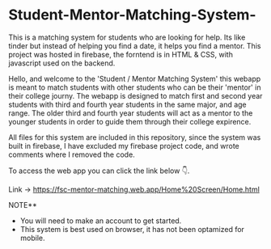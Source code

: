 # Student-Mentor-Matching-System-
This is a matching system for students who are looking for help. Its like tinder but instead of helping you find a date, it helps you find a mentor.
This project was hosted in firebase, the forntend is in HTML & CSS, with javascript used on the backend.

Hello, and welcome to the 'Student / Mentor Matching System' this webapp is meant to match students with other students who can be their 'mentor' in their college journy. 
The webapp is designed to match first and second year students with third and fourth year students in the same major, and age range.
The older third and fourth year students will act as a mentor to the younger students in order to guide them through their college expirence.  

All files for this system are included in this repository, since the system was built in firebase, 
I have excluded my firebase project code, and wrote comments where I removed the code.

To access the web app you can click the link below 👇.
  
  Link -> https://fsc-mentor-matching.web.app/Home%20Screen/Home.html
  
NOTE**
 - You will need to make an account to get started.
 - This system is best used on browser, it has not been optamized for mobile.
